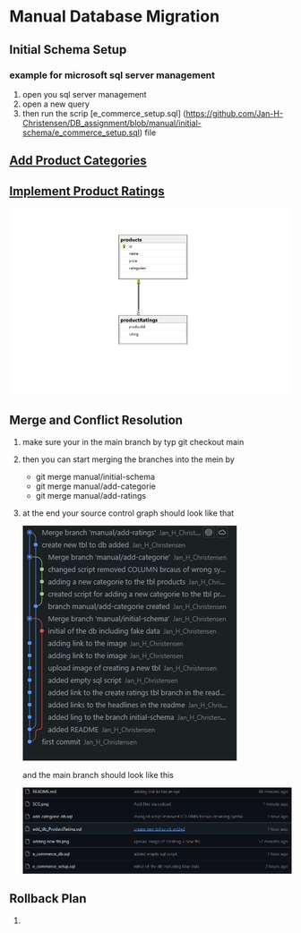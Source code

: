 # Manual Database Migration

## Initial Schema Setup

### example for microsoft sql server management

1. open you sql server management
2. open a new query
3. then run the scrip [e_commerce_setup.sql] (https://github.com/Jan-H-Christensen/DB_assignment/blob/manual/initial-schema/e_commerce_setup.sql) file

## [Add Product Categories](https://github.com/Jan-H-Christensen/DB_assignment/blob/manual/add-categorie/add_categorie_db.sql)

## [Implement Product Ratings](https://github.com/Jan-H-Christensen/DB_assignment/blob/manual/add-ratings/add_tlb_ProductRating.sql)

![Image of the created tbl](https://github.com/Jan-H-Christensen/DB_assignment/blob/main/adding%20new%20tbl.png)

## Merge and Conflict Resolution

1. make sure your in the main branch by typ git checkout main
2. then you can start merging the branches into the mein by
   - git merge manual/initial-schema
   - git merge manual/add-categorie
   - git merge manual/add-ratings
3. at the end your source control graph should look like that

   ![Image source control graph](https://github.com/Jan-H-Christensen/DB_assignment/blob/main/SCG.png)

   and the main branch should look like this

   ![Image main branch](https://github.com/Jan-H-Christensen/DB_assignment/blob/main/main_branch.png)

## Rollback Plan

1.
